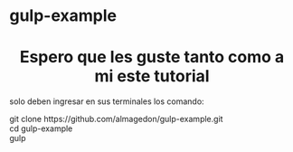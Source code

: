 # gulp-example

<h1 style="text-align: center;">
Espero que les guste tanto como a mi este tutorial
</h1>
<p>solo deben ingresar en sus terminales los comando:</p>
git clone https://github.com/almagedon/gulp-example.git<br>
cd gulp-example<br>
gulp<br>
